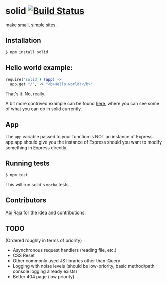 # solid [![Build Status](https://secure.travis-ci.org/sarenji/solid.png?branch=master)](http://travis-ci.org/sarenji/solid)

make small, simple sites.

## Installation

```bash
$ npm install solid
```

## Hello world example:

```coffeescript
require('solid') (app) ->
  app.get "/", -> "<b>Hello world!</b>"
```

That's it. No, really.

A bit more contrived example can be found [here](https://github.com/sarenji/solid/blob/master/examples/simple.coffee), where you can see some of what you can do in solid currently.

## App

The `app` variable passed to your function is NOT an instance of Express. app.app should give you the instance of Express should you want to modify something in Express directly.

## Running tests

```bash
$ npm test
```

This will run solid's `mocha` tests.

## Contributors

[Abi Raja](https://github.com/abi) for the idea and contributions.

## TODO

(Ordered roughly in terms of priority)

* Asynchronous request handlers (reading file, etc.)
* CSS Reset
* Other commonly used JS libraries other than jQuery
* Logging with noise levels (should be low-priority, basic method/path console logging already exists)
* Better 404 page (low priority)
